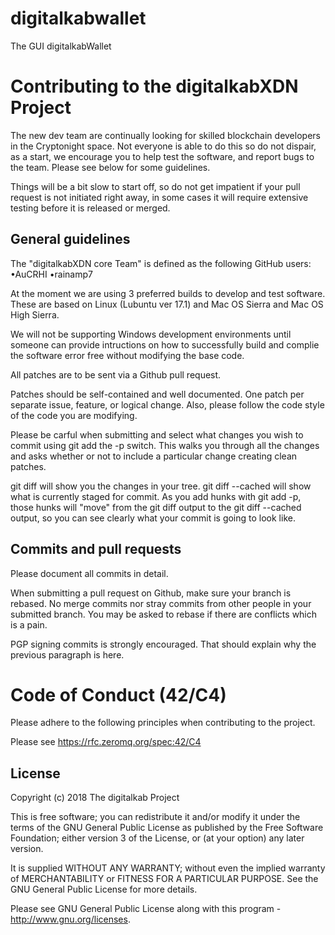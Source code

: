 # digitalkabwallet
The GUI digitalkabWallet
 # Contributing to the digitalkabXDN Project

The new dev team are continually looking for skilled blockchain developers in the Cryptonight space. Not everyone is able to do this so do not dispair,
as a start, we encourage you to help test the software, and report bugs to the team. Please see below for some guidelines. 

Things will be a bit slow to start off, so do not get impatient if your pull request is not initiated right away, in some cases it will require extensive testing before it is released or merged.

## General guidelines

The "digitalkabXDN core Team" is defined as the following GitHub users:
•AuCRHI
•rainamp7

At the moment we are using 3 preferred builds to develop and test software.
These are based on Linux (Lubuntu ver 17.1) and Mac OS Sierra and Mac OS High Sierra.

We will not be supporting Windows development environments until someone can provide intructions on how
to successfully build and complie the software error free without modifying the base code. 

All patches are to be sent via a Github pull request. 

Patches should be self-contained and well documented. 
One patch per separate issue, feature, or logical change. Also, please follow the code style of the code you are 
modifying. 

Please be carful when submitting and select
what changes you wish to commit using git add the -p switch. This 
walks you through all the changes and asks whether or not to
include a particular change creating clean patches. 

git diff will show you the changes
in your tree. git diff --cached will show what is currently staged
for commit. As you add hunks with git add -p, those hunks will
"move" from the git diff output to the git diff --cached output,
so you can see clearly what your commit is going to look like.

## Commits and pull requests

Please document all commits in detail.

When submitting a pull request on Github, make sure your branch is
rebased. No merge commits nor stray commits from other people in
your submitted branch. You may be asked to rebase if there
are conflicts which is a pain.

PGP signing commits is strongly encouraged. That should explain why
the previous paragraph is here.

# Code of Conduct (42/C4)

Please adhere to the following principles when contributing to the project.

Please see https://rfc.zeromq.org/spec:42/C4

## License

Copyright (c) 2018 The digitalkab Project 

This is free software; you can redistribute it and/or modify it under the terms of the GNU General Public License as published by the Free Software Foundation; either version 3 of the License, or (at your option) any later version.

It is supplied WITHOUT ANY WARRANTY; without even the implied warranty of MERCHANTABILITY or FITNESS FOR A PARTICULAR PURPOSE. See the GNU General Public License for more details.

Please see GNU General Public License along with this program -  <http://www.gnu.org/licenses>.
